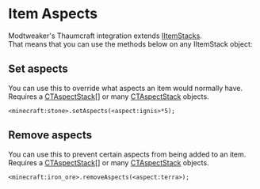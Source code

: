 # Item Aspects

Modtweaker's Thaumcraft integration extends [IItemStacks](/Vanilla/Items/IItemStack).  
That means that you can use the methods below on any IItemStack object: 

## Set aspects

You can use this to override what aspects an item would normally have.  
Requires a [CTAspectStack](CTAspect)[] or many [CTAspectStack](CTAspect) objects.

```
<minecraft:stone>.setAspects(<aspect:ignis>*5);
```


## Remove aspects

You can use this to prevent certain aspects from being added to an item.  
Requires a [CTAspectStack](CTAspect)[] or many [CTAspectStack](CTAspect) objects.

```
<minecraft:iron_ore>.removeAspects(<aspect:terra>);
```